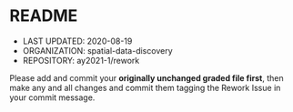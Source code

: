 # README
* LAST UPDATED: 2020-08-19
* ORGANIZATION: spatial-data-discovery
* REPOSITORY: ay2021-1/rework

Please add and commit your __originally unchanged graded file first__, then make any and all changes and commit them tagging the Rework Issue in your commit message.
